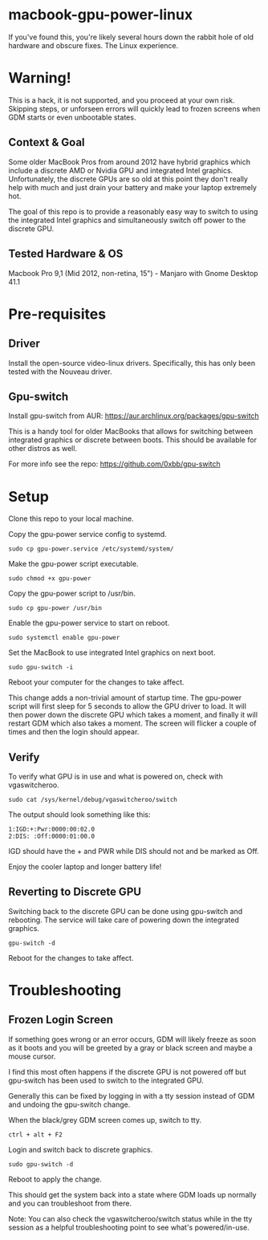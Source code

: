 # macbook-gpu-power-linux

If you've found this, you're likely several hours down the rabbit hole of old hardware and obscure fixes. The Linux experience.

# Warning!

This is a hack, it is not supported, and you proceed at your own risk. Skipping steps, or unforseen errors will quickly lead to frozen screens when GDM starts or even unbootable states.

## Context & Goal

Some older MacBook Pros from around 2012 have hybrid graphics which include a discrete AMD or Nvidia GPU and integrated Intel graphics. Unfortunately, the discrete GPUs are so old at this point they don't really help with much and just drain your battery and make your laptop extremely hot.

The goal of this repo is to provide a reasonably easy way to switch to using the integrated Intel graphics and simultaneously switch off power to the discrete GPU.

## Tested Hardware & OS

Macbook Pro 9,1 (Mid 2012, non-retina, 15") - Manjaro with Gnome Desktop 41.1

# Pre-requisites

## Driver
Install the open-source video-linux drivers. Specifically, this has only been tested with the Nouveau driver.

## Gpu-switch
Install gpu-switch from AUR: https://aur.archlinux.org/packages/gpu-switch

This is a handy tool for older MacBooks that allows for switching between integrated graphics or discrete between boots. This should be available for other distros as well.

For more info see the repo: https://github.com/0xbb/gpu-switch

# Setup

Clone this repo to your local machine.

Copy the gpu-power service config to systemd.

```
sudo cp gpu-power.service /etc/systemd/system/
```

Make the gpu-power script executable.
```
sudo chmod +x gpu-power
```

Copy the gpu-power script to /usr/bin.

```
sudo cp gpu-power /usr/bin
```

Enable the gpu-power service to start on reboot.
```
sudo systemctl enable gpu-power
```

Set the MacBook to use integrated Intel graphics on next boot.
```
sudo gpu-switch -i
```

Reboot your computer for the changes to take affect.

This change adds a non-trivial amount of startup time. The gpu-power script will first sleep for 5 seconds to allow the GPU driver to load. It will then power down the discrete GPU which takes a moment, and finally it will restart GDM which also takes a moment. The screen will flicker a couple of times and then the login should appear.

## Verify

To verify what GPU is in use and what is powered on, check with vgaswitcheroo.
```
sudo cat /sys/kernel/debug/vgaswitcheroo/switch
```

The output should look something like this:
```
1:IGD:+:Pwr:0000:00:02.0
2:DIS: :Off:0000:01:00.0
```

IGD should have the + and PWR while DIS should not and be marked as Off.

Enjoy the cooler laptop and longer battery life!

## Reverting to Discrete GPU

Switching back to the discrete GPU can be done using gpu-switch and rebooting. The service will take care of powering down the integrated graphics.

```
gpu-switch -d
```

Reboot for the changes to take affect.

# Troubleshooting

## Frozen Login Screen

If something goes wrong or an error occurs, GDM will likely freeze as soon as it boots and you will be greeted by a gray or black screen and maybe a mouse cursor.

I find this most often happens if the discrete GPU is not powered off but gpu-switch has been used to switch to the integrated GPU.

Generally this can be fixed by logging in with a tty session instead of GDM and undoing the gpu-switch change.

When the black/grey GDM screen comes up, switch to tty.
```
ctrl + alt + F2
```

Login and switch back to discrete graphics.
```
sudo gpu-switch -d
```

Reboot to apply the change.

This should get the system back into a state where GDM loads up normally and you can troubleshoot from there.

Note: You can also check the vgaswitcheroo/switch status while in the tty session as a helpful troubleshooting point to see what's powered/in-use.